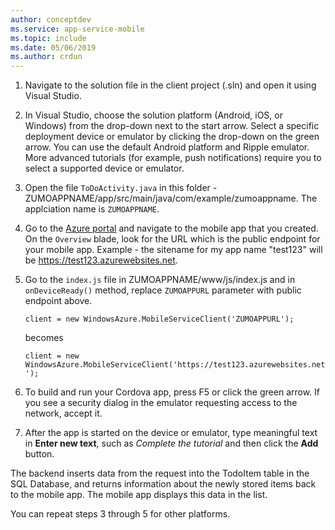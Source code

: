 ```yaml
---
author: conceptdev
ms.service: app-service-mobile
ms.topic: include
ms.date: 05/06/2019
ms.author: crdun
---
```


1. Navigate to the solution file in the client project (.sln) and open it using Visual Studio.

2. In Visual Studio, choose the solution platform (Android, iOS, or Windows) from the drop-down next to the start arrow. Select a specific deployment device or emulator by clicking the drop-down on the green arrow. You can use the default Android platform and Ripple emulator. More advanced tutorials
    (for example, push notifications) require you to select a supported device or emulator.

3. Open the file `ToDoActivity.java` in this folder - ZUMOAPPNAME/app/src/main/java/com/example/zumoappname. The applciation name is `ZUMOAPPNAME`.

4. Go to the [Azure portal](https://portal.azure.com/) and navigate to the mobile app that you created. On the `Overview` blade, look for the URL which is the public endpoint for your mobile app. Example - the sitename for my app name "test123" will be https://test123.azurewebsites.net.

5. Go to the `index.js` file in ZUMOAPPNAME/www/js/index.js and in `onDeviceReady()` method, replace `ZUMOAPPURL` parameter with public endpoint above.

    `client = new WindowsAzure.MobileServiceClient('ZUMOAPPURL');`
    
    becomes
    
    `client = new WindowsAzure.MobileServiceClient('https://test123.azurewebsites.net');`
    
6. To build and run your Cordova app, press F5 or click the green arrow. If you see a security dialog in the emulator requesting access to the network, accept it.

7. After the app is started on the device or emulator, type meaningful text in **Enter new text**, such as *Complete the tutorial* and then click the **Add** button.

The backend inserts data from the request into the TodoItem table in the SQL Database, and returns information about the newly stored items back to the mobile app. The mobile app displays this data in the list.

You can repeat steps 3 through 5 for other platforms.